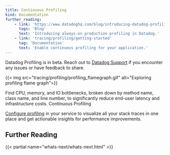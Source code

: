 ```yaml
---
title: Continuous Profiling
kind: Documentation
further_reading:
    - link: 'https://www.datadoghq.com/blog/introducing-datadog-profiling/'
      tags: 'Blog'
      text: 'Introducing always-on production profiling in Datadog.'
    - link: 'tracing/profiling/getting-started'
      tag: 'Documentation'
      text: 'Enable continuous profiling for your application.'
---
```


<div class="alert alert-info">
Datadog Profiling is in beta. Reach out to <a href="/help/">Datadog Support</a> if you encounter any issues or have feedback to share.
</div>

{{< img src="tracing/profiling/profiling_flamegraph.gif" alt="Exploring profiling flame graph">}}

Find CPU, memory, and IO bottlenecks, broken down by method name, class name, and line number, to significantly reduce end-user latency and infrastructure costs. Continuous Profiling

[Configure profiling][1] in your service to visualize all your stack traces in one place and get actionable insights for performance improvements.

## Further Reading

{{< partial name="whats-next/whats-next.html" >}}

[1]: /tracing/profiling/getting-started
